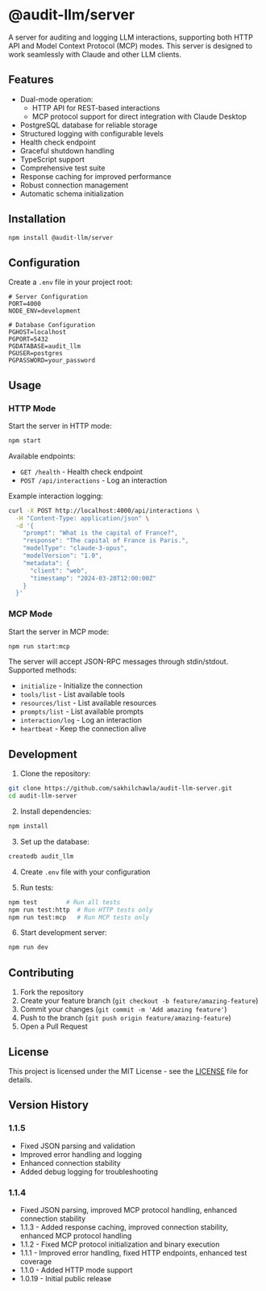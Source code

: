 # @audit-llm/server

A server for auditing and logging LLM interactions, supporting both HTTP API and Model Context Protocol (MCP) modes. This server is designed to work seamlessly with Claude and other LLM clients.

## Features

- Dual-mode operation:
  - HTTP API for REST-based interactions
  - MCP protocol support for direct integration with Claude Desktop
- PostgreSQL database for reliable storage
- Structured logging with configurable levels
- Health check endpoint
- Graceful shutdown handling
- TypeScript support
- Comprehensive test suite
- Response caching for improved performance
- Robust connection management
- Automatic schema initialization

## Installation

```bash
npm install @audit-llm/server
```

## Configuration

Create a `.env` file in your project root:

```env
# Server Configuration
PORT=4000
NODE_ENV=development

# Database Configuration
PGHOST=localhost
PGPORT=5432
PGDATABASE=audit_llm
PGUSER=postgres
PGPASSWORD=your_password
```

## Usage

### HTTP Mode

Start the server in HTTP mode:

```bash
npm start
```

Available endpoints:
- `GET /health` - Health check endpoint
- `POST /api/interactions` - Log an interaction

Example interaction logging:
```bash
curl -X POST http://localhost:4000/api/interactions \
  -H "Content-Type: application/json" \
  -d '{
    "prompt": "What is the capital of France?",
    "response": "The capital of France is Paris.",
    "modelType": "claude-3-opus",
    "modelVersion": "1.0",
    "metadata": {
      "client": "web",
      "timestamp": "2024-03-20T12:00:00Z"
    }
  }'
```

### MCP Mode

Start the server in MCP mode:

```bash
npm run start:mcp
```

The server will accept JSON-RPC messages through stdin/stdout. Supported methods:
- `initialize` - Initialize the connection
- `tools/list` - List available tools
- `resources/list` - List available resources
- `prompts/list` - List available prompts
- `interaction/log` - Log an interaction
- `heartbeat` - Keep the connection alive

## Development

1. Clone the repository:
```bash
git clone https://github.com/sakhilchawla/audit-llm-server.git
cd audit-llm-server
```

2. Install dependencies:
```bash
npm install
```

3. Set up the database:
```bash
createdb audit_llm
```

4. Create `.env` file with your configuration

5. Run tests:
```bash
npm test        # Run all tests
npm run test:http  # Run HTTP tests only
npm run test:mcp   # Run MCP tests only
```

6. Start development server:
```bash
npm run dev
```

## Contributing

1. Fork the repository
2. Create your feature branch (`git checkout -b feature/amazing-feature`)
3. Commit your changes (`git commit -m 'Add amazing feature'`)
4. Push to the branch (`git push origin feature/amazing-feature`)
5. Open a Pull Request

## License

This project is licensed under the MIT License - see the [LICENSE](LICENSE) file for details.

## Version History

### 1.1.5
- Fixed JSON parsing and validation
- Improved error handling and logging
- Enhanced connection stability
- Added debug logging for troubleshooting

### 1.1.4
- Fixed JSON parsing, improved MCP protocol handling, enhanced connection stability
- 1.1.3 - Added response caching, improved connection stability, enhanced MCP protocol handling
- 1.1.2 - Fixed MCP protocol initialization and binary execution
- 1.1.1 - Improved error handling, fixed HTTP endpoints, enhanced test coverage
- 1.1.0 - Added HTTP mode support
- 1.0.19 - Initial public release
